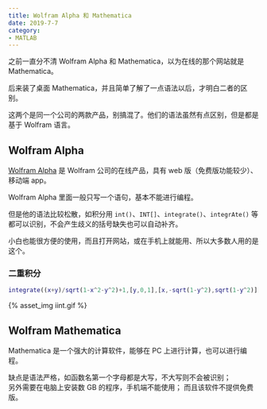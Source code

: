 ```yaml
---
title: Wolfram Alpha 和 Mathematica
date: 2019-7-7
category:
- MATLAB
---
```


之前一直分不清 Wolfram Alpha 和 Mathematica，以为在线的那个网站就是 Mathematica。

后来装了桌面 Mathematica，并且简单了解了一点语法以后，才明白二者的区别。

这两个是同一个公司的两款产品，别搞混了。他们的语法虽然有点区别，但是都是基于 Wolfram 语言。

## Wolfram Alpha

[Wolfram Alpha](https://wolframalpha.com) 是 Wolfram 公司的在线产品，具有 web 版（免费版功能较少）、移动端 app。

Wolfram Alpha 里面一般只写一个语句，基本不能进行编程。

但是他的语法比较松散，如积分用 `int()`、`INT[]`、`integrate()`、`integrAte()` 等都可以识别，不会产生歧义的括号缺失也可以自动补齐。

小白也能很方便的使用，而且打开网站，或在手机上就能用、所以大多数人用的是这个。

### 二重积分

```MATLAB
integrate((x+y)/sqrt(1-x^2-y^2)+1,[y,0,1],[x,-sqrt(1-y^2),sqrt(1-y^2)])
```

{% asset_img iint.gif %}

## Wolfram Mathematica

Mathematica 是一个强大的计算软件，能够在 PC 上进行计算，也可以进行编程。

缺点是语法严格，如函数名第一个字母都是大写，不大写则不会被识别；  
另外需要在电脑上安装数 GB 的程序，手机端不能使用；
而且该软件不提供免费版。

